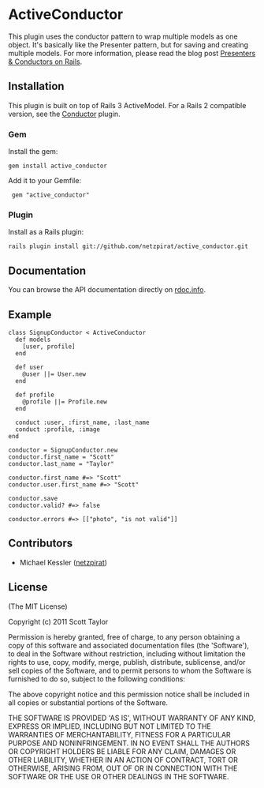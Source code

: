 # ActiveConductor

This plugin uses the conductor pattern to wrap multiple models as one object.
It's basically like the Presenter pattern, but for saving and creating multiple models.
For more information, please read the blog post
[Presenters & Conductors on Rails](http://blog.new-bamboo.co.uk/2007/8/31/presenters-conductors-on-rails).

## Installation

This plugin is built on top of Rails 3 ActiveModel. For a Rails 2 compatible version, see the
[Conductor](https://github.com/smtlaissezfaire/conductor) plugin.

### Gem

Install the gem:

    gem install active_conductor

Add it to your Gemfile:

     gem "active_conductor"

### Plugin

Install as a Rails plugin:

    rails plugin install git://github.com/netzpirat/active_conductor.git

## Documentation

You can browse the API documentation directly on [rdoc.info](http://rdoc.info/github/smtlaissezfaire/active_conductor/master/frames).

## Example

    class SignupConductor < ActiveConductor
      def models
        [user, profile]
      end

      def user
        @user ||= User.new
      end

      def profile
        @profile ||= Profile.new
      end

      conduct :user, :first_name, :last_name
      conduct :profile, :image
    end

    conductor = SignupConductor.new
    conductor.first_name = "Scott"
    conductor.last_name = "Taylor"

    conductor.first_name #=> "Scott"
    conductor.user.first_name #=> "Scott"

    conductor.save
    conductor.valid? #=> false

    conductor.errors #=> [["photo", "is not valid"]]

## Contributors

* Michael Kessler ([netzpirat](https://github.com/netzpirat))

## License

(The MIT License)

Copyright (c) 2011 Scott Taylor

Permission is hereby granted, free of charge, to any person obtaining
a copy of this software and associated documentation files (the
'Software'), to deal in the Software without restriction, including
without limitation the rights to use, copy, modify, merge, publish,
distribute, sublicense, and/or sell copies of the Software, and to
permit persons to whom the Software is furnished to do so, subject to
the following conditions:

The above copyright notice and this permission notice shall be
included in all copies or substantial portions of the Software.

THE SOFTWARE IS PROVIDED 'AS IS', WITHOUT WARRANTY OF ANY KIND,
EXPRESS OR IMPLIED, INCLUDING BUT NOT LIMITED TO THE WARRANTIES OF
MERCHANTABILITY, FITNESS FOR A PARTICULAR PURPOSE AND NONINFRINGEMENT.
IN NO EVENT SHALL THE AUTHORS OR COPYRIGHT HOLDERS BE LIABLE FOR ANY
CLAIM, DAMAGES OR OTHER LIABILITY, WHETHER IN AN ACTION OF CONTRACT,
TORT OR OTHERWISE, ARISING FROM, OUT OF OR IN CONNECTION WITH THE
SOFTWARE OR THE USE OR OTHER DEALINGS IN THE SOFTWARE.
